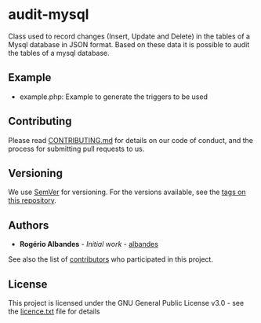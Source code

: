 # audit-mysql
Class used to record changes (Insert, Update and Delete) in the tables of a Mysql database in JSON format.
Based on these data it is possible to audit the tables of a mysql database.

## Example
* example.php: Example to generate the triggers to be used

## Contributing

Please read [CONTRIBUTING.md](https://github.com/albandes/audit-mysql/blob/master/CONTRIBUTING.md) for details on our code of conduct, and the process for submitting pull requests to us.

## Versioning

We use [SemVer](http://semver.org/) for versioning. For the versions available, see the [tags on this repository](https://github.com/your/project/tags).

## Authors

* **Rogério Albandes** - *Initial work* - [albandes](https://github.com/albandes)

See also the list of [contributors](https://github.com/albandes/helpdezk/contributors) who participated in this project.

## License

This project is licensed under the GNU General Public License v3.0 - see the [licence.txt](licence.txt) file for details
